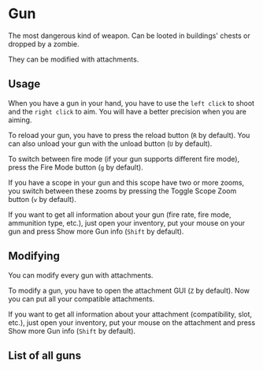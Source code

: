 # Gun

The most dangerous kind of weapon.
Can be looted in buildings' chests or dropped by a zombie.

They can be modified with attachments.

## Usage

When you have a gun in your hand, you have to use the `left click` to shoot and the `right click` to aim.
You will have a better precision when you are aiming.

To reload your gun, you have to press the reload button (`R` by default).
You can also unload your gun with the unload button (`U` by default).

To switch between fire mode (if your gun supports different fire mode), press the Fire Mode button (`g` by default).

If you have a scope in your gun and this scope have two or more zooms, you switch between these zooms by pressing the 
Toggle Scope Zoom button (`v` by default).

If you want to get all information about your gun (fire rate, fire mode, ammunition type, etc.), just open your inventory,
put your mouse on your gun and press Show more Gun info (`Shift` by default).

## Modifying

You can modify every gun with attachments.

To modify a gun, you have to open the attachment GUI (`Z` by default).
Now you can put all your compatible attachments.

If you want to get all information about your attachment (compatibility, slot, etc.), just open your inventory, put your 
mouse on the attachment and press Show more Gun info (`Shift` by default).  

## List of all guns